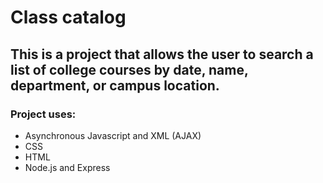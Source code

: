 # Class catalog

## This is a project that allows the user to search a list of college courses by date, name, department, or campus location.

### Project uses:
- Asynchronous Javascript and XML (AJAX)
- CSS
- HTML
- Node.js and Express
